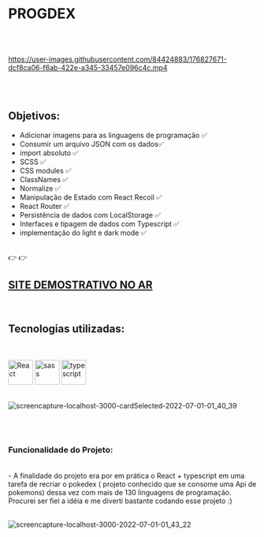 # PROGDEX

<br><br>

https://user-images.githubusercontent.com/84424883/176827671-dcf8ca06-f6ab-422e-a345-33457e096c4c.mp4

<br><br>

## Objetivos: 

- Adicionar imagens para as linguagens de programação ✅
- Consumir um arquivo JSON com os dados✅
- import absoluto ✅
-  SCSS ✅
- CSS modules ✅
- ClassNames ✅
- Normalize ✅
- Manipulação de Estado com React Recoil ✅
- React Router ✅
- Persistência de dados com LocalStorage ✅
- Interfaces e tipagem de dados com Typescript ✅
- implementação do light e dark mode ✅
<br>
👉 👉  <h2><a href="https://progdex.netlify.app/">  SITE DEMOSTRATIVO NO AR </a></h2>

<br>
<h2>Tecnologias utilizadas:</h2>
<br><br>
<div style="display=inline-block">
  <img src="https://cdn.jsdelivr.net/gh/devicons/devicon/icons/react/react-original-wordmark.svg" alt="React" width="50px" height="50px" >
  <img src="https://cdn.iconscout.com/icon/free/png-64/sass-2752078-2284895.png" alt="sass" width:"50px" height="50px"/>
  <img src="https://cdn.iconscout.com/icon/free/png-64/typescript-1174965.png" alt="typescript" width="50px" height="50px" >  
 </div>
<br>

![screencapture-localhost-3000-cardSelected-2022-07-01-01_40_39](https://user-images.githubusercontent.com/84424883/176828779-8392930d-d021-4ad5-a7f9-ab7a94d1c29e.png)

<br><br>
### Funcionalidade do Projeto:
<br>
- A finalidade do projeto era por em prática o React + typescript em uma tarefa de recriar o pokedex ( projeto conhecido que se consome uma Api de pokemons) dessa vez com mais de 130 linguagens de programação. Procurei ser fiel a idéia e me diverti bastante codando esse projeto :)
<br><br>


![screencapture-localhost-3000-2022-07-01-01_43_22](https://user-images.githubusercontent.com/84424883/176828646-5b0b4071-86fc-4bd6-812f-04999f1f330b.png)









